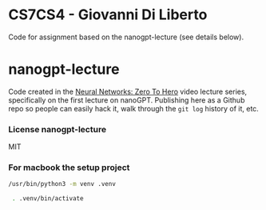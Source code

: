# CS7CS4 - Giovanni Di Liberto

Code for assignment based on the nanogpt-lecture (see details below).




# nanogpt-lecture

Code created in the [Neural Networks: Zero To Hero](https://karpathy.ai/zero-to-hero.html) video lecture series, specifically on the first lecture on nanoGPT. Publishing here as a Github repo so people can easily hack it, walk through the `git log` history of it, etc.

### License nanogpt-lecture

MIT

### For macbook the setup project 

```bash
/usr/bin/python3 -m venv .venv
```
```bash
 . .venv/bin/activate
```
